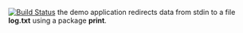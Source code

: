 [![Build Status](https://travis-ci.org/NovikovAnton/lab10.svg?branch=master)](https://travis-ci.org/NovikovAnton/lab10)
the demo application redirects data from stdin to a file **log.txt** using a package **print**.
